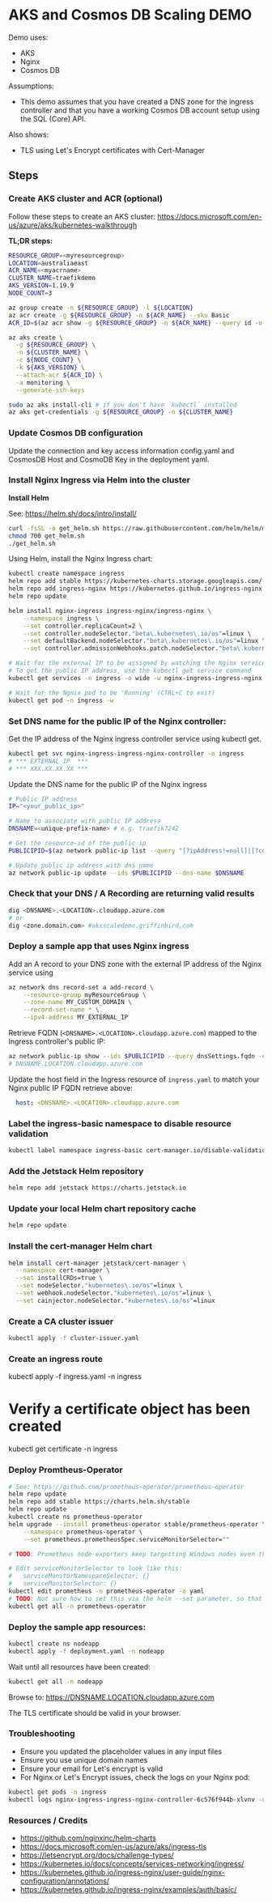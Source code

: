 AKS and Cosmos DB Scaling DEMO
==============================

Demo uses:
- AKS
- Nginx
- Cosmos DB

Assumptions:
- This demo assumes that you have created a DNS zone for the ingress controller and that you have a working Cosmos DB account setup using the SQL (Core) API.

Also shows:
- TLS using Let's Encrypt certificates with Cert-Manager

Steps
-----

### Create AKS cluster and ACR (optional)

Follow these steps to create an AKS cluster: https://docs.microsoft.com/en-us/azure/aks/kubernetes-walkthrough

**TL;DR steps:**

```sh
RESOURCE_GROUP=<myresourcegroup>
LOCATION=australiaeast
ACR_NAME=<myacrname>
CLUSTER_NAME=traefikdemo
AKS_VERSION=1.19.9
NODE_COUNT=3

az group create -n ${RESOURCE_GROUP} -l ${LOCATION}
az acr create -g ${RESOURCE_GROUP} -n ${ACR_NAME} --sku Basic
ACR_ID=$(az acr show -g ${RESOURCE_GROUP} -n ${ACR_NAME} --query id -o tsv)

az aks create \
  -g ${RESOURCE_GROUP} \
  -n ${CLUSTER_NAME} \
  -c ${NODE_COUNT} \
  -k ${AKS_VERSION} \
  --attach-acr ${ACR_ID} \
  -a monitoring \
  --generate-ssh-keys

sudo az aks install-cli # if you don't have `kubectl` installed
az aks get-credentials -g ${RESOURCE_GROUP} -n ${CLUSTER_NAME}
```

### Update Cosmos DB configuration
Update the connection and key access information config.yaml and CosmosDB Host and CosmoDB Key in the deployment yaml.

### Install Nginx Ingress via Helm into the cluster

**Install Helm**

See: https://helm.sh/docs/intro/install/

```sh
curl -fsSL -o get_helm.sh https://raw.githubusercontent.com/helm/helm/master/scripts/get-helm-3
chmod 700 get_helm.sh
./get_helm.sh
```

Using Helm, install the Nginx Ingress chart:
```sh
kubectl create namespace ingress
helm repo add stable https://kubernetes-charts.storage.googleapis.com/
helm repo add ingress-nginx https://kubernetes.github.io/ingress-nginx
helm repo update

helm install nginx-ingress ingress-nginx/ingress-nginx \
    --namespace ingress \
    --set controller.replicaCount=2 \
    --set controller.nodeSelector."beta\.kubernetes\.io/os"=linux \
    --set defaultBackend.nodeSelector."beta\.kubernetes\.io/os"=linux \
    --set controller.admissionWebhooks.patch.nodeSelector."beta\.kubernetes\.io/os"=linux

# Wait for the external IP to be assigned by watching the Nginx service (CTRL+C to exit)
# To get the public IP address, use the kubectl get service command
kubectl get services -n ingress -o wide -w nginx-ingress-ingress-nginx-controller

# Wait for the Ngnix pod to be 'Running' (CTRL+C to exit)
kubectl get pod -n ingress -w
```

### Set DNS name for the public IP of the Nginx controller:

Get the IP address of the Nginx ingress controller service using kubectl get.

```sh
kubectl get svc nginx-ingress-ingress-nginx-controller -n ingress
# *** EXTERNAL IP  ***
# *** XXX.XX.XX.XX ***
```

Update the DNS name for the public IP of the Nginx ingress

```sh
# Public IP address
IP="<your_public_ip>"

# Name to associate with public IP address
DNSNAME=<unique-prefix-name> # e.g. traefik7242

# Get the resource-id of the public ip
PUBLICIPID=$(az network public-ip list --query "[?ipAddress!=null]|[?contains(ipAddress, '$IP')].[id]" --output tsv)

# Update public ip address with dns name
az network public-ip update --ids $PUBLICIPID --dns-name $DNSNAME
```

### Check that your DNS / A Recording are returning valid results

```sh
dig <DNSNAME>.<LOCATION>.cloudapp.azure.com
# or 
dig <zone.domain.com> #aksscaledemo.griffinbird.com
```

### Deploy a sample app that uses Nginx ingress
Add an A record to your DNS zone with the external IP address of the Nginx service using

```sh
az network dns record-set a add-record \
    --resource-group myResourceGroup \
    --zone-name MY_CUSTOM_DOMAIN \
    --record-set-name * \
    --ipv4-address MY_EXTERNAL_IP
```

Retrieve FQDN (`<DNSNAME>.<LOCATION>.cloudapp.azure.com`) mapped to the Ingress controller's public IP:

```sh
az network public-ip show --ids $PUBLICIPID --query dnsSettings.fqdn -o tsv
# DNSNAME.LOCATION.cloudapp.azure.com
```

Update the host field in the Ingress resource of `ingress.yaml` to match your Nginx public IP FQDN retrieve above:

```yaml
  host: <DNSNAME>.<LOCATION>.cloudapp.azure.com
```

### Label the ingress-basic namespace to disable resource validation
```sh
kubectl label namespace ingress-basic cert-manager.io/disable-validation=true
```
### Add the Jetstack Helm repository
```sh
helm repo add jetstack https://charts.jetstack.io
```
### Update your local Helm chart repository cache
```sh
helm repo update
```

### Install the cert-manager Helm chart
```sh
helm install cert-manager jetstack/cert-manager \
  --namespace cert-manager \
  --set installCRDs=true \
  --set nodeSelector."kubernetes\.io/os"=linux \
  --set webhook.nodeSelector."kubernetes\.io/os"=linux \
  --set cainjector.nodeSelector."kubernetes\.io/os"=linux
```

### Create a CA cluster issuer

```sh
kubectl apply -f cluster-issuer.yaml
```

### Create an ingress route

kubectl apply -f ingress.yaml -n ingress

# Verify a certificate object has been created
kubectl get certificate -n ingress

### Deploy Promtheus-Operator
```sh
# See: https://github.com/prometheus-operator/prometheus-operator
helm repo update
helm repo add stable https://charts.helm.sh/stable
helm repo update
kubectl create ns prometheus-operator
helm upgrade --install prometheus-operator stable/prometheus-operator \
    --namespace prometheus-operator \
    --set prometheus.prometheusSpec.serviceMonitorSelector=""

# TODO: Prometheus node-exporters keep targetting Windows nodes even though they are tainted - need to fix this.

# Edit serviceMonitorSelector to look like this:
#   serviceMonitorNamespaceSelector: {}
#   serviceMonitorSelector: {}
kubectl edit prometheus -n prometheus-operator -o yaml
# TODO: Not sure how to set this via the helm --set parameter, so that's why we edit it here after installation.
kubectl get all -n prometheus-operator
```

### Deploy the sample app resources:

```sh
kubectl create ns nodeapp
kubectl apply -f deployment.yaml -n nodeapp
```

Wait until all resources have been created:

```sh
kubectl get all -n nodeapp
```

Browse to: https://DNSNAME.LOCATION.cloudapp.azure.com

The TLS certificate should be valid in your browser.

### Troubleshooting

* Ensure you updated the placeholder values in any input files
* Ensure you use unique domain names
* Ensure your email for Let's encrypt is valid
* For Nginx or Let's Encrypt issues, check the logs on your Nginx pod:

```sh
kubectl get pods -n ingress
kubectl logs nginx-ingress-ingress-nginx-controller-6c576f944b-xlvnv -n ingress
```

### Resources / Credits

* https://github.com/nginxinc/helm-charts
* https://docs.microsoft.com/en-us/azure/aks/ingress-tls
* https://letsencrypt.org/docs/challenge-types/
* https://kubernetes.io/docs/concepts/services-networking/ingress/
* https://kubernetes.github.io/ingress-nginx/user-guide/nginx-configuration/annotations/
* https://kubernetes.github.io/ingress-nginx/examples/auth/basic/